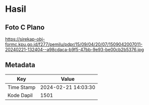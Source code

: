 # Hasil

## Foto C Plano

https://sirekap-obj-formc.kpu.go.id/f277/pemilu/pdpr/15/09/04/20/07/1509042007011-20240221-132404--a98cdaca-b9f5-47bb-9e93-be00cb2b5376.jpg


## Metadata

| Key        | Value               |
| ---------- | ------------------- |
| Time Stamp | 2024-02-21 14:03:30 |
| Kode Dapil | 1501                |



